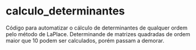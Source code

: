 # calculo_determinantes
Código para automatizar o cálculo de determinantes de qualquer ordem pelo método de LaPlace. 
Determinande de matrizes quadradas de ordem maior que 10 podem ser calculados, porém passam a demorar.

